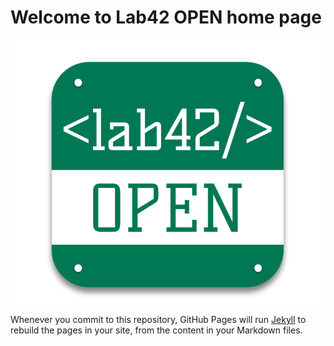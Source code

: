 
# Welcome to Lab42 OPEN home page

![Alt text](logo.png?raw=true "Title")

Whenever you commit to this repository, GitHub Pages will run [Jekyll](https://jekyllrb.com/) to rebuild the pages in your site, from the content in your Markdown files.
